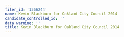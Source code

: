 ```yaml
---
filer_id: '1366244'
name: Kevin Blackburn for Oakland City Council 2014
candidate_controlled_id: ''
data_warning: ''
title: Kevin Blackburn for Oakland City Council 2014
---
```

